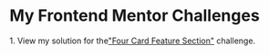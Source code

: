 <!DOCTYPE html>
<html>
<body>
    <h1>My Frontend Mentor Challenges</h1>
    <p>
      1. View my solution for the<a href="https://github.com/tarinbuys/Four-card-feature-section" >"Four Card Feature Section"</a> challenge.
    </p>
</body>
</html>
